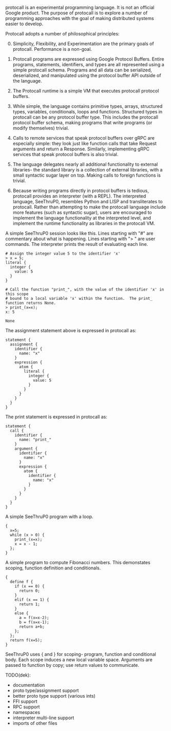 protocall is an experimental programming language.  It is not an official Google
product.  The purpose of protocall is to explore a number of programming
approaches with the goal of making distributed systems easier to develop.

Protocall adopts a number of philosophical principles:

0) Simplicity, Flexibility, and Experimentation are the primary goals of
protocall.  Performance is a non-goal.

1) Protocall programs are expressed using Google Protocol Buffers.  Entire
programs, statements, identifiers, and types are all represented using a simple
protocall schema.  Programs and all data can be serialized, deserialized, and
manipulated using the protocol buffer API outside of the language.

2) The Protocall runtime is a simple VM that executes protocall protocol
buffers.

3) While simple, the language contains primitive types, arrays, structured
types, variables, conditionals, loops and functions.  Structured types in
protocall can be any protocol buffer type.  This includes the protocall protocol
buffer schema, making programs that write programs (or modify themselves)
trivial.

4) Calls to remote services that speak protocol buffers over gRPC are especially
simple: they look just like function calls that take Request arguments and
return a Response.  Similarly, implementing gRPC services that speak protocol
buffers is also trivial.

5) The language delegates nearly all additional functionality to external
libraries- the standard library is a collection of external libraries, with a
small syntactic sugar layer on top.  Making calls to foreign functions is
trivial.

6) Because writing programs directly in protocol buffers is tedious, protocall
provides an interpreter (with a REPL).  The interpreted language, SeeThruP0,
resembles Python and LISP and transliterates to protocall.  Rather than
attempting to make the protocall language include more features (such as
syntactic sugar), users are encouraged to implement the language functionality
at the interpreted level, and implement the runtime functionality as libraries in the
protocall VM.

A simple SeeThruP0 session looks like this.  Lines starting with "#" are
commentary about what is happening.  Lines starting with "> " are user commands.
The interpreter prints the result of evaluating each line.

```
# Assign the integer value 5 to the identifier 'x'
> x = 5;
literal {
  integer {
    value: 5
  }
}

# Call the function "print_", with the value of the identifier 'x' in this scope
# bound to a local variable 'x' within the function.  The print_ function returns None.
> print_(x=x);
x: 5

None
```

The assignment statement above is expressed in protocall as:

```
statement {
  assignment {
    identifier {
      name: "x"
    }
    expression {
      atom {
        literal {
          integer {
            value: 5
          }
        }
      }
    }
  }
}
```

The print statement is expressed in protocall as:

```
statement {
  call {
    identifier {
      name: "print_"
    }
    argument {
      identifier {
        name: "x"
      }
      expression {
        atom {
          identifier {
            name: "x"
          }
        }
      }
    }
  }
}
```

A simple SeeThruP0 program with a loop.
```
{
  x=5;
  while (x > 0) {
    print_(x=x);
    x = x - 1;
  };
}
```

A simple program to compute Fibonacci numbers.  This demonstates scoping,
function definition and conditionals.
```
{
  define f {
    if (x == 0) {
      return 0;
    }
    elif (x == 1) {
      return 1;
    }
    else {
      a = f(x=x-2);
      b = f(x=x-1);
      return a+b;
    };
  };
  return f(x=5);
}
```

SeeThruP0 uses { and } for scoping- program, function and conditional body.
Each scope induces a new local variable space.  Arguments are passed to function
by copy; use return values to communicate.






TODO(dek):
* documentation
* proto type/assignment support
* better proto type support (various ints)
* FFI support
* RPC support
* namespaces
* interpreter multi-line support
* imports of other files
 
